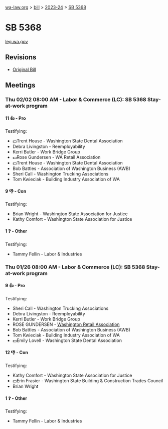 [wa-law.org](/) > [bill](/bill/) > [2023-24](/bill/2023-24/) > [SB 5368](/bill/2023-24/sb/5368/)

# SB 5368
[leg.wa.gov](https://app.leg.wa.gov/billsummary?BillNumber=5368&Year=2023&Initiative=false)

## Revisions
* [Original Bill](1/)

## Meetings
### Thu 02/02 08:00 AM - Labor & Commerce (LC): SB 5368 Stay-at-work program
#### 11 👍 - Pro
Testifying:
* 💵Trent House - Washington State Dental Association
* Debra Livingston - Reemployability
* Kerri  Butler - Work Bridge Group
* 💵Rose Gundersen - WA Retail Association
* 💵Trent House - Washington State Dental Association
* Bob Battles - Association of Washington Business (AWB)
* Sheri  Call - Washington Trucking Associations
* Tom Kwieciak - Building Industry Association of WA

#### 9 👎 - Con
Testifying:
* Brian Wright - Washington State Association for Justice
* Kathy Comfort - Washington State Association for Justice

#### 1 ❓ - Other
Testifying:
* Tammy Fellin - Labor & Industries

### Thu 01/26 08:00 AM - Labor & Commerce (LC): SB 5368 Stay-at-work program
#### 9 👍 - Pro
Testifying:
* Sheri  Call - Washington Trucking Associations
* Debra Livingston - Reemployability
* Kerri Butler - Work Bridge Group
* ROSE GUNDERSEN - [Washington Retail Association](/org/washington_retail_association/)
* Bob Battles - Association of Washington Business (AWB)
* Tom Kwieciak - Building Industry Association of WA
* 💵Emily Lovell - Washington State Dental Association

#### 12 👎 - Con
Testifying:
* Kathy Comfort - Washington State Association for Justice
* 💵Erin Frasier - Washington State Building & Construction Trades Council
* Brian Wright

#### 1 ❓ - Other
Testifying:
* Tammy Fellin - Labor & Industries
